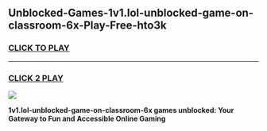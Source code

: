 
## Unblocked-Games-1v1.lol-unblocked-game-on-classroom-6x-Play-Free-hto3k
<h3>
<a href="https://premium76.site?title=1v1.lol-unblocked-game-on-classroom-6x&ref=20A">CLICK TO PLAY</a></h3>
<hr>

<h3>
<a href="https://premium76.site?title=1v1.lol-unblocked-game-on-classroom-6x&ref=20A">CLICK 2 PLAY</a>
  
</h3>

<a href="https://premium76.site?title=1v1.lol-unblocked-game-on-classroom-6x&ref=20A"><img src="https://clearcache.store/games.png"></a>


**1v1.lol-unblocked-game-on-classroom-6x games unblocked: Your Gateway to Fun and Accessible Online Gaming**
